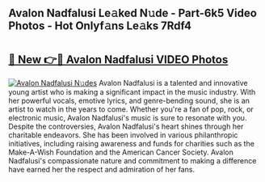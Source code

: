 ## Avalon Nadfalusi Le𝚊ked N𝚞de - Part-6k5 Video Photos - Hot Onlyf𝚊ns Le𝚊ks 7Rdf4

# <h2><a href="http://ab83164.deff.icu/?id=Avalon+Nadfalusi">🔗 New 👉🔴 Avalon Nadfalusi VIDEO Photos</a></h2>

[![Avalon Nadfalusi N𝚞des](https://i.imgur.com/rIISA9y.gif)](http://ab83164.deff.icu/?id=Avalon+Nadfalusi)
Avalon Nadfalusi is a talented and innovative young artist who is making a significant impact in the music industry. With her powerful vocals, emotive lyrics, and genre-bending sound, she is an artist to watch in the years to come. Whether you're a fan of pop, rock, or electronic music, Avalon Nadfalusi's music is sure to resonate with you. Despite the controversies, Avalon Nadfalusi's heart shines through her charitable endeavors. She has been involved in various philanthropic initiatives, including raising awareness and funds for charities such as the Make-A-Wish Foundation and the American Cancer Society. Avalon Nadfalusi's compassionate nature and commitment to making a difference have earned her the respect and admiration of her fans.
